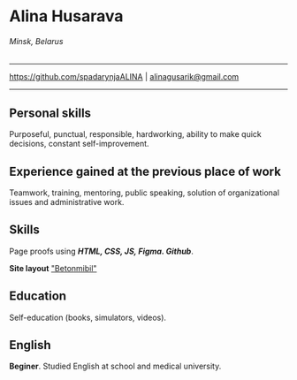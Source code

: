 # Alina Husarava

###### Minsk, Belarus

---

https://github.com/spadarynjaALINA | alinagusarik@gmail.com

---

## Personal skills

Purposeful, punctual, responsible, hardworking, ability to make quick decisions, constant self-improvement.

## Experience gained at the previous place of work

Teamwork, training, mentoring, public speaking, solution of organizational issues and administrative work.

## Skills

Page proofs using **_HTML, CSS, JS, Figma. Github_**.

**Site layout** ["Betonmibil"](https://spadarynjaalina.github.io/Betonmobil/)

## Education

Self-education (books, simulators, videos).

## English

**Beginer**. Studied English at school and medical university.
